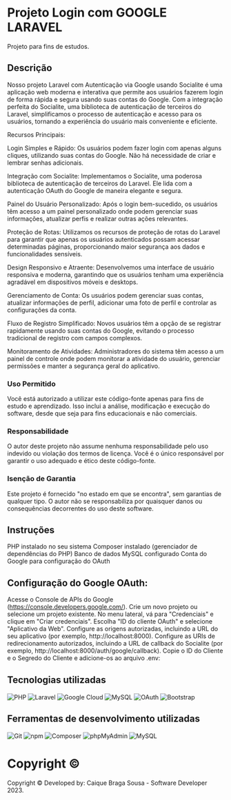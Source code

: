 # Projeto Login com GOOGLE LARAVEL
Projeto para fins de estudos.

## Descrição

Nosso projeto Laravel com Autenticação via Google usando Socialite é uma aplicação web moderna e interativa que permite aos usuários fazerem login de forma rápida e segura usando suas contas do Google. Com a integração perfeita do Socialite, uma biblioteca de autenticação de terceiros do Laravel, simplificamos o processo de autenticação e acesso para os usuários, tornando a experiência do usuário mais conveniente e eficiente.

Recursos Principais:

Login Simples e Rápido: Os usuários podem fazer login com apenas alguns cliques, utilizando suas contas do Google. Não há necessidade de criar e lembrar senhas adicionais.

Integração com Socialite: Implementamos o Socialite, uma poderosa biblioteca de autenticação de terceiros do Laravel. Ele lida com a autenticação OAuth do Google de maneira elegante e segura.

Painel do Usuário Personalizado: Após o login bem-sucedido, os usuários têm acesso a um painel personalizado onde podem gerenciar suas informações, atualizar perfis e realizar outras ações relevantes.

Proteção de Rotas: Utilizamos os recursos de proteção de rotas do Laravel para garantir que apenas os usuários autenticados possam acessar determinadas páginas, proporcionando maior segurança aos dados e funcionalidades sensíveis.

Design Responsivo e Atraente: Desenvolvemos uma interface de usuário responsiva e moderna, garantindo que os usuários tenham uma experiência agradável em dispositivos móveis e desktops.

Gerenciamento de Conta: Os usuários podem gerenciar suas contas, atualizar informações de perfil, adicionar uma foto de perfil e controlar as configurações da conta.

Fluxo de Registro Simplificado: Novos usuários têm a opção de se registrar rapidamente usando suas contas do Google, evitando o processo tradicional de registro com campos complexos.

Monitoramento de Atividades: Administradores do sistema têm acesso a um painel de controle onde podem monitorar a atividade do usuário, gerenciar permissões e manter a segurança geral do aplicativo.


### Uso Permitido

Você está autorizado a utilizar este código-fonte apenas para fins de estudo e aprendizado. Isso inclui a análise, modificação e execução do software, desde que seja para fins educacionais e não comerciais.


### Responsabilidade

O autor deste projeto não assume nenhuma responsabilidade pelo uso indevido ou violação dos termos de licença. Você é o único responsável por garantir o uso adequado e ético deste código-fonte.

### Isenção de Garantia

Este projeto é fornecido "no estado em que se encontra", sem garantias de qualquer tipo. O autor não se responsabiliza por quaisquer danos ou consequências decorrentes do uso deste software.

## Instruções

PHP instalado no seu sistema
Composer instalado (gerenciador de dependências do PHP)
Banco de dados MySQL configurado
Conta do Google para configuração do OAuth

## Configuração do Google OAuth:

Acesse o Console de APIs do Google (https://console.developers.google.com/).
Crie um novo projeto ou selecione um projeto existente.
No menu lateral, vá para "Credenciais" e clique em "Criar credenciais".
Escolha "ID do cliente OAuth" e selecione "Aplicativo da Web".
Configure as origens autorizadas, incluindo a URL do seu aplicativo (por exemplo, http://localhost:8000).
Configure as URIs de redirecionamento autorizados, incluindo a URL de callback do Socialite (por exemplo, http://localhost:8000/auth/google/callback).
Copie o ID do Cliente e o Segredo do Cliente e adicione-os ao arquivo .env:



## Tecnologias utilizadas
<div align="left">
    <div align="left">
    <img align="center" alt="PHP" src="https://img.shields.io/badge/PHP-777BB4?style=for-the-badge&logo=php&logoColor=white">
    <img align="center" alt="Laravel" src="https://img.shields.io/badge/Laravel-FF2D20?style=for-the-badge&logo=laravel&logoColor=white">
    <img align="center" alt="Google Cloud" src="https://img.shields.io/badge/Google_Cloud-4285F4?style=for-the-badge&logo=google-cloud&logoColor=white">
    <img align="center" alt="MySQL" src="https://img.shields.io/badge/MySQL-4479A1?style=for-the-badge&logo=mysql&logoColor=white">
    <img align="center" alt="OAuth" src="https://img.shields.io/badge/OAuth-4285F4?style=for-the-badge">
    <img align="center" alt="Bootstrap" src="https://img.shields.io/badge/Bootstrap-7952B3?style=for-the-badge&logo=bootstrap&logoColor=white">
</div>


## Ferramentas de desenvolvimento utilizadas
<div align="left">
   <img align="center" alt="Git" src="https://img.shields.io/badge/Git-%23F05033.svg?style=for-the-badge&logo=git&logoColor=white"> 
    <img align="center" alt="npm" src="https://img.shields.io/badge/npm-CB3837?style=for-the-badge&logo=npm&logoColor=white">
    <img align="center" alt="Composer" src="https://img.shields.io/badge/Composer-885630?style=for-the-badge&logo=composer&logoColor=white">
    <img align="center" alt="phpMyAdmin" src="https://img.shields.io/badge/phpMyAdmin-4479A1?style=for-the-badge&logo=phpmyadmin&logoColor=white">
    <img align="center" alt="MySQL" src="https://img.shields.io/badge/MySQL-4479A1?style=for-the-badge&logo=mysql&logoColor=white">
</div>

# Copyright ©
Copyright © Developed by: Caique Braga Sousa - Software Developer 2023.